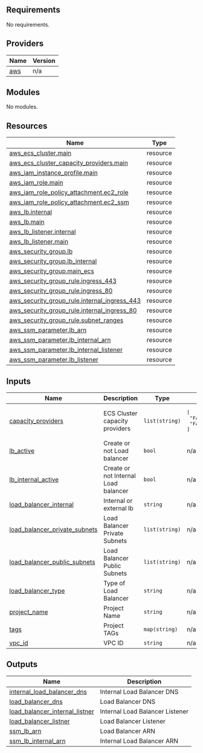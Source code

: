 <!-- BEGIN_TF_DOCS -->
## Requirements

No requirements.

## Providers

| Name | Version |
|------|---------|
| <a name="provider_aws"></a> [aws](#provider\_aws) | n/a |

## Modules

No modules.

## Resources

| Name | Type |
|------|------|
| [aws_ecs_cluster.main](https://registry.terraform.io/providers/hashicorp/aws/latest/docs/resources/ecs_cluster) | resource |
| [aws_ecs_cluster_capacity_providers.main](https://registry.terraform.io/providers/hashicorp/aws/latest/docs/resources/ecs_cluster_capacity_providers) | resource |
| [aws_iam_instance_profile.main](https://registry.terraform.io/providers/hashicorp/aws/latest/docs/resources/iam_instance_profile) | resource |
| [aws_iam_role.main](https://registry.terraform.io/providers/hashicorp/aws/latest/docs/resources/iam_role) | resource |
| [aws_iam_role_policy_attachment.ec2_role](https://registry.terraform.io/providers/hashicorp/aws/latest/docs/resources/iam_role_policy_attachment) | resource |
| [aws_iam_role_policy_attachment.ec2_ssm](https://registry.terraform.io/providers/hashicorp/aws/latest/docs/resources/iam_role_policy_attachment) | resource |
| [aws_lb.internal](https://registry.terraform.io/providers/hashicorp/aws/latest/docs/resources/lb) | resource |
| [aws_lb.main](https://registry.terraform.io/providers/hashicorp/aws/latest/docs/resources/lb) | resource |
| [aws_lb_listener.internal](https://registry.terraform.io/providers/hashicorp/aws/latest/docs/resources/lb_listener) | resource |
| [aws_lb_listener.main](https://registry.terraform.io/providers/hashicorp/aws/latest/docs/resources/lb_listener) | resource |
| [aws_security_group.lb](https://registry.terraform.io/providers/hashicorp/aws/latest/docs/resources/security_group) | resource |
| [aws_security_group.lb_internal](https://registry.terraform.io/providers/hashicorp/aws/latest/docs/resources/security_group) | resource |
| [aws_security_group.main_ecs](https://registry.terraform.io/providers/hashicorp/aws/latest/docs/resources/security_group) | resource |
| [aws_security_group_rule.ingress_443](https://registry.terraform.io/providers/hashicorp/aws/latest/docs/resources/security_group_rule) | resource |
| [aws_security_group_rule.ingress_80](https://registry.terraform.io/providers/hashicorp/aws/latest/docs/resources/security_group_rule) | resource |
| [aws_security_group_rule.internal_ingress_443](https://registry.terraform.io/providers/hashicorp/aws/latest/docs/resources/security_group_rule) | resource |
| [aws_security_group_rule.internal_ingress_80](https://registry.terraform.io/providers/hashicorp/aws/latest/docs/resources/security_group_rule) | resource |
| [aws_security_group_rule.subnet_ranges](https://registry.terraform.io/providers/hashicorp/aws/latest/docs/resources/security_group_rule) | resource |
| [aws_ssm_parameter.lb_arn](https://registry.terraform.io/providers/hashicorp/aws/latest/docs/resources/ssm_parameter) | resource |
| [aws_ssm_parameter.lb_internal_arn](https://registry.terraform.io/providers/hashicorp/aws/latest/docs/resources/ssm_parameter) | resource |
| [aws_ssm_parameter.lb_internal_listener](https://registry.terraform.io/providers/hashicorp/aws/latest/docs/resources/ssm_parameter) | resource |
| [aws_ssm_parameter.lb_listener](https://registry.terraform.io/providers/hashicorp/aws/latest/docs/resources/ssm_parameter) | resource |

## Inputs

| Name | Description | Type | Default | Required |
|------|-------------|------|---------|:--------:|
| <a name="input_capacity_providers"></a> [capacity\_providers](#input\_capacity\_providers) | ECS Cluster capacity providers | `list(string)` | <pre>[<br>  "FARGATE",<br>  "FARGATE_SPOT"<br>]</pre> | no |
| <a name="input_lb_active"></a> [lb\_active](#input\_lb\_active) | Create or not Load balancer | `bool` | n/a | yes |
| <a name="input_lb_internal_active"></a> [lb\_internal\_active](#input\_lb\_internal\_active) | Create or not Internal Load balancer | `bool` | n/a | yes |
| <a name="input_load_balancer_internal"></a> [load\_balancer\_internal](#input\_load\_balancer\_internal) | Internal or external lb | `string` | n/a | yes |
| <a name="input_load_balancer_private_subnets"></a> [load\_balancer\_private\_subnets](#input\_load\_balancer\_private\_subnets) | Load Balancer Private Subnets | `list(string)` | n/a | yes |
| <a name="input_load_balancer_public_subnets"></a> [load\_balancer\_public\_subnets](#input\_load\_balancer\_public\_subnets) | Load Balancer Public Subnets | `list(string)` | n/a | yes |
| <a name="input_load_balancer_type"></a> [load\_balancer\_type](#input\_load\_balancer\_type) | Type of Load Balancer | `string` | n/a | yes |
| <a name="input_project_name"></a> [project\_name](#input\_project\_name) | Project Name | `string` | n/a | yes |
| <a name="input_tags"></a> [tags](#input\_tags) | Project TAGs | `map(string)` | n/a | yes |
| <a name="input_vpc_id"></a> [vpc\_id](#input\_vpc\_id) | VPC ID | `string` | n/a | yes |

## Outputs

| Name | Description |
|------|-------------|
| <a name="output_internal_load_balancer_dns"></a> [internal\_load\_balancer\_dns](#output\_internal\_load\_balancer\_dns) | Internal Load Balancer DNS |
| <a name="output_load_balancer_dns"></a> [load\_balancer\_dns](#output\_load\_balancer\_dns) | Load Balancer DNS |
| <a name="output_load_balancer_internal_listner"></a> [load\_balancer\_internal\_listner](#output\_load\_balancer\_internal\_listner) | Internal Load Balancer Listener |
| <a name="output_load_balancer_listner"></a> [load\_balancer\_listner](#output\_load\_balancer\_listner) | Load Balancer Listener |
| <a name="output_ssm_lb_arn"></a> [ssm\_lb\_arn](#output\_ssm\_lb\_arn) | Load Balancer ARN |
| <a name="output_ssm_lb_internal_arn"></a> [ssm\_lb\_internal\_arn](#output\_ssm\_lb\_internal\_arn) | Internal Load Balancer ARN |
<!-- END_TF_DOCS -->